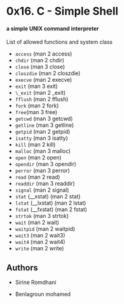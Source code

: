 # 0x16. C - Simple Shell

#### a simple UNIX command interpreter

<detais>
<summary>
List of allowed functions and system class
</summary>

- `access` (man 2 access)
- `chdir` (man 2 chdir)
- `close` (man 3 close)
- `closzdie` (man 2 closzdie)
- `execve` (man 2 execve)
- `exit` (man 3 exit)
- `\_exit` (man 2 \_exit)
- `fflush` (man 2 fflush)
- `fork` (man 2 fork)
- `free`(man 3 free)
- `getcwd` (man 3 getcwd)
- `getline` (man 3 getline)
- `getpid` (man 2 getpid)
- `isatty` (man 3 isatty)
- `kill` (man 2 kill)
- `malloc` (man 3 malloc)
- `open` (man 2 open)
- `opendir` (man 3 opendir)
- `perror` (man 3 perror)
- `read` (man 2 read)
- `readdir` (man 3 readdir)
- `signal` (man 2 signal)
- `stat` (\_\_xstat) (man 2 stat)
- `lstat` (\_\_lxstat) (man 2 lstat)
- `fstat` (\_\_fxstat) (man 2 fstat)
- `strtok` (man 3 strtok)
- `wait` (man 2 wait)
- `waitpid` (man 2 waitpid)
- `wait3` (man 2 wait3)
- `wait4` (man 2 wait4)
- `write` (man 2 write)
  </detais>

## Authors

- Sirine Romdhani

- Benlagroun mohamed
